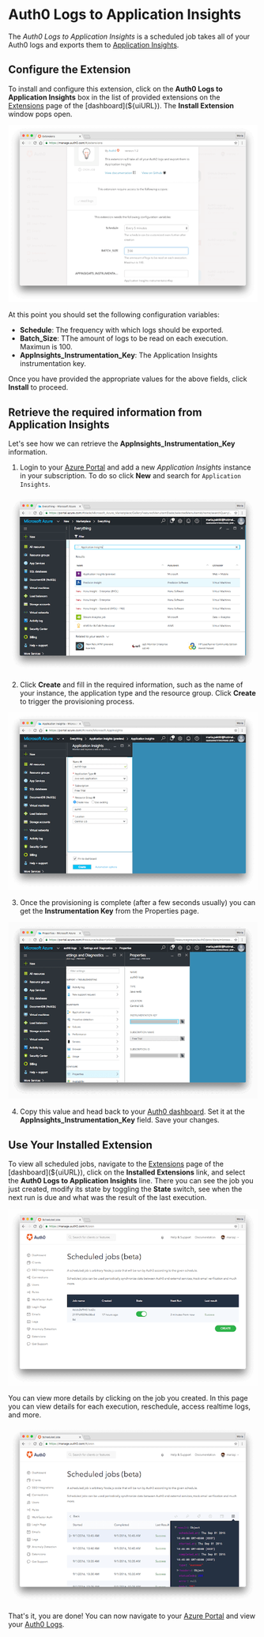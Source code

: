 # Auth0 Logs to Application Insights

The *Auth0 Logs to Application Insights* is a scheduled job takes all of your Auth0 logs and exports them to [Application Insights](https://azure.microsoft.com/en-us/services/application-insights/).

## Configure the Extension

To install and configure this extension, click on the __Auth0 Logs to Application Insights__ box in the list of provided extensions on the [Extensions](${uiURL}/#/extensions) page of the [dashboard](${uiURL}). The __Install Extension__ window pops open.

![Install Extension](/media/articles/extensions/appinsights/ext-mgmt-appinsights.png)

At this point you should set the following configuration variables:

- __Schedule__: The frequency with which logs should be exported.
- __Batch_Size__: TThe amount of logs to be read on each execution. Maximun is 100.
- __AppInsights_Instrumentation_Key__: The Application Insights instrumentation key.

 Once you have provided the appropriate values for the above fields, click __Install__ to proceed.

## Retrieve the required information from Application Insights

Let's see how we can retrieve the __AppInsights_Instrumentation_Key__ information.

1. Login to your [Azure Portal](https://portal.azure.com/#) and add a new _Application Insights_ instance in your subscription. To do so click __New__ and search for `Application Insights`.

![New Application Insights instance](/media/articles/extensions/appinsights/new-appinsights.png)

2. Click __Create__ and fill in the required information, such as the name of your instance, the application type and the resource group. Click __Create__ to trigger the provisioning process.

![Configure Application Insights instance](/media/articles/extensions/appinsights/conf-appinsights.png)

3. Once the provisioning is complete (after a few seconds usually) you can get the __Instrumentation Key__ from the Properties page.

![Application Insights Properties](/media/articles/extensions/appinsights/appinsights-properties.png)

4. Copy this value and head back to your [Auth0 dashboard](${uiURL}). Set it at the __AppInsights_Instrumentation_Key__ field. Save your changes.


## Use Your Installed Extension

To view all scheduled jobs, navigate to the [Extensions](${uiURL}/#/extensions) page of the [dashboard](${uiURL}), click on the __Installed Extensions__ link, and select the __Auth0 Logs to Application Insights__ line. There you can see the job you just created, modify its state by toggling the __State__ switch, see when the next run is due and what was the result of the last execution.

![View Cron Jobs](/media/articles/extensions/appinsights/view-cron-jobs.png)

You can view more details by clicking on the job you created. In this page you can view details for each execution, reschedule, access realtime logs, and more.

![View Cron Details](/media/articles/extensions/appinsights/view-cron-details.png)

That's it, you are done! You can now navigate to your [Azure Portal](https://portal.azure.com/#) and view your [Auth0 Logs](${uiURL}/#/logs).
